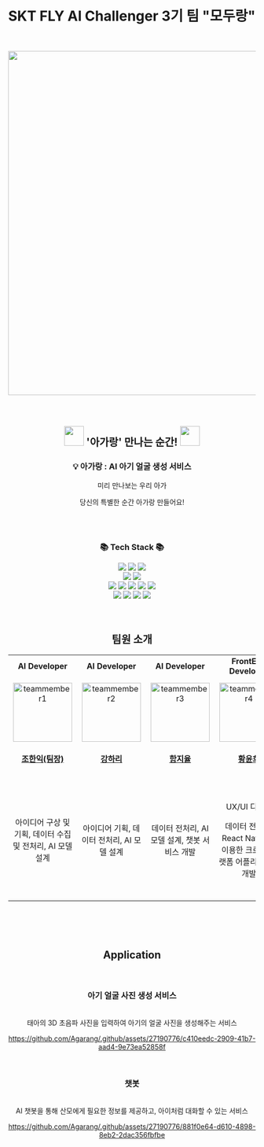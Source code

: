# SKT FLY AI Challenger 3기 팀 "모두랑"

<br/>
<br/>



<div align="center">
  <img src="https://github.com/Agarang/.github/assets/27190776/9e7e0fc2-e1cc-4042-91b3-3a46cb886dfe" width="700px">
</div>


<br/>
<br/>

<div align="center">
<h2>  <img width="40px" src="https://github.com/Agarang/.github/assets/27190776/9ab3c1ea-c1f9-468b-a686-9709370ac162"> '아가랑' 만나는 순간! <img width="40px" src="https://github.com/Agarang/.github/assets/27190776/9ab3c1ea-c1f9-468b-a686-9709370ac162"></h2> 

### 💡 아가랑 : AI 아기 얼굴 생성 서비스

<p>미리 만나보는 우리 아가 </p>
<p>당신의 특별한 순간 아가랑 만들어요!</p>

</br>
</br>

### 📚 Tech Stack 📚
<img src="https://img.shields.io/badge/Python-3776AB?style=for-the-badge&logo=Python&logoColor=white">
<img src="https://img.shields.io/badge/Pytorch-EE4C2C?style=for-the-badge&logo=PyTorch&logoColor=white">
<img src="https://img.shields.io/badge/ChatGPT-28A08C?style=for-the-badge&logo=OpenAI&logoColor=white">

</br>

<img src="https://img.shields.io/badge/Javascript-F7DF1E?style=for-the-badge&logo=Javascript&logoColor=black">
<img src="https://img.shields.io/badge/React Native-61DAFB?style=for-the-badge&logo=React&logoColor=black">

</br>

<img src="https://img.shields.io/badge/Typescript-3178C6?style=for-the-badge&logo=Typescript&logoColor=white">
<img src="https://img.shields.io/badge/Node.js-339933?style=for-the-badge&logo=Node.js&logoColor=white">
<img src="https://img.shields.io/badge/Nest.js-E0234E?style=for-the-badge&logo=NestJS&logoColor=white">
<img src="https://img.shields.io/badge/MySQL-4479A1?style=for-the-badge&logo=MySQL&logoColor=white">
<img src="https://img.shields.io/badge/Prisma-2D3748?style=for-the-badge&logo=Prisma&logoColor=white">

</br>

<img src="https://img.shields.io/badge/Azure-0078D4?style=for-the-badge&logo=Microsoft Azure&logoColor=white">
<img src="https://img.shields.io/badge/Docker-2496ED?style=for-the-badge&logo=Docker&logoColor=white">
<img src="https://img.shields.io/badge/Github Actions-2088FF?style=for-the-badge&logo=Github Actions&logoColor=white">
<img src="https://img.shields.io/badge/Nginx-009639?style=for-the-badge&logo=NGINX&logoColor=white">


</div>

</br>
</br>

<div align="center">

## 팀원 소개
<table style="border-collapse: collapse; cellspacing: 0; cellpadding: 0;">
  <tr>
    <td align="center">
      <b>AI Developer</b>
    </td>
    <td align="center">
      <b>AI Developer</b>
    </td>
    <td align="center">
      <b>AI Developer</b>
    </td>
    <td align="center">
      <b>FrontEnd Developer</b>
    </td>
    <td align="center">
      <b>BackEnd Developer</b>
    </td>
  </tr>
  <tr>
    <td align="center" style="padding: 10px;">
      <a href="https://github.com/johanik">
        <img src="https://github.com/Agarang/.github/assets/27190776/108aeccf-5e6b-4875-aeb6-a6855fb68560" width="120px;" alt="teammember1" /><br />
        <h4><b><a href="https://github.com/johanik">조한익(팀장)</b></h4>
      </a>
    </td>
    <td align="center" style="padding: 10px;">
      <a href="https://github.com/harikang">
        <img src="https://github.com/Agarang/.github/assets/27190776/a2035a82-5325-490a-8eeb-8b369dbd9364" width="120px;" alt="teammember2" /><br />
        <h4><b><a href="https://github.com/harikang">강하리</b></h4>
      </a>
    </td>
    <td align="center" style="padding: 10px;">
      <a href="https://github.com/YUL-git">
        <img src="https://github.com/Agarang/.github/assets/27190776/631bd09e-b15b-428c-ada2-8061d89664b3" width="120px;" alt="teammember3" /><br />
        <h4><b><a href="https://github.com/YUL-git">함지율</b></h4>
      </a>
    </td>
    <td align="center" style="padding: 10px;">
      <a href="https://github.com/yunhee1">
        <img src="https://github.com/Agarang/.github/assets/27190776/08066de3-d567-4f8d-bc89-521028def2f9" width="120px;" alt="teammember4" /><br />
        <h4><b><a href="https://github.com/yunhee1">황윤희</b></h4>
      </a>
    </td>
    <td align="center" style="padding: 10px;">
      <a href="https://github.com/8471919">
        <img src="https://github.com/Agarang/.github/assets/27190776/f74be216-230c-450a-b219-a5a0f89caa30" width="120px;" alt="teammember5" /><br />
        <h4><b><a href="https://github.com/8471919">정한수</b></h4>
      </a>
    </td>
  </tr>
  <tr>
    <td align="center">
      <p>아이디어 구상 및 기획, 데이터 수집 및 전처리, AI 모델 설계</p>
    </td>
    <td align="center">
      <p>아이디어 기획, 데이터 전처리, AI 모델 설계</p>
    </td>
    <td align="center">
      <p>데이터 전처리, AI 모델 설계, 챗봇 서비스 개발</p>
    </td>
    <td align="center">
      <p>UX/UI 디자인</p>
      <p>데이터 전처리, React Native를 이용한 크로스 플랫폼 어플리케이션 개발</p>
    </td>
    <td align="center">
      <p>데이터 전처리, 서비스 아키텍쳐 설계, Nest.js, gRPC를 이용한 서버 개발</p>
      <p>인프라 구축/관리, CI/CD 파이프라인 구축</p>
    </td>
  </tr>
</table>
</div>

</br>
</br>
</br>

<div align="center">

## Application
</br>

### 아기 얼굴 사진 생성 서비스
</br>
태아의 3D 초음파 사진을 입력하여 아기의 얼굴 사진을 생성해주는 서비스

https://github.com/Agarang/.github/assets/27190776/c410eedc-2909-41b7-aad4-9e73ea52858f
</div>
</br>
<div align="center">

### 챗봇
</br>
AI 챗봇을 통해 산모에게 필요한 정보를 제공하고, 아이처럼 대화할 수 있는 서비스

https://github.com/Agarang/.github/assets/27190776/881f0e64-d610-4898-8eb2-2dac356fbfbe
</div>
